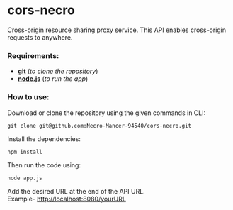 # cors-necro
Cross-origin resource sharing proxy service.
This API enables cross-origin requests to anywhere.

### Requirements:
* [**git**](https://git-scm.com/downloads) (_to clone the repository_)
* [**node.js**](https://nodejs.org/en/download) (_to run the app_)

### How to use:
Download or clone the repository using the given commands in CLI:
```
git clone git@github.com:Necro-Mancer-94540/cors-necro.git
```
Install the dependencies:
```
npm install
```
Then run the code using:
```
node app.js
```
Add the desired URL at the end of the API URL.  
Example- [http://localhost:8080/yourURL](#)
